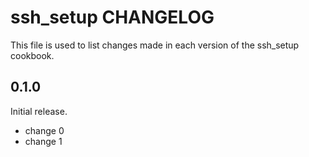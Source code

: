 # ssh_setup CHANGELOG

This file is used to list changes made in each version of the ssh_setup cookbook.

## 0.1.0

Initial release.

- change 0
- change 1
